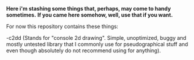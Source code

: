 
**Here i'm stashing some things that, perhaps, may come to handy sometimes.**
**If you came here somehow, well, use that if you want.**


For now this repository contains these things:


   -c2dd (Stands for "console 2d drawing". Simple, unoptimized, buggy and mostly untested library that I commonly use for pseudographical stuff and even though absolutely do not recommend using for anything).
